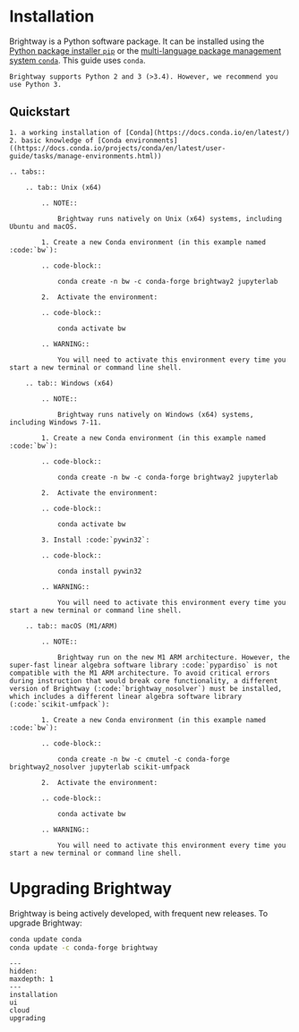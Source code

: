 # Installation

Brightway is a Python software package. It can be installed using the [Python package installer `pip`](https://pypi.org/project/pip/) or the [multi-language package management system `conda`](https://docs.conda.io/en/latest/). This guide uses `conda`.

```{note}
Brightway supports Python 2 and 3 (>3.4). However, we recommend you use Python 3. 
```

## Quickstart

```{admonition} Prerequisites
1. a working installation of [Conda](https://docs.conda.io/en/latest/)
2. basic knowledge of [Conda environments]((https://docs.conda.io/projects/conda/en/latest/user-guide/tasks/manage-environments.html))
```

```{eval-rst}
.. tabs::

    .. tab:: Unix (x64)

        .. NOTE::

            Brightway runs natively on Unix (x64) systems, including Ubuntu and macOS.

        1. Create a new Conda environment (in this example named :code:`bw`):

        .. code-block::

            conda create -n bw -c conda-forge brightway2 jupyterlab

        2.  Activate the environment:

        .. code-block::
            
            conda activate bw

        .. WARNING::

            You will need to activate this environment every time you start a new terminal or command line shell.

    .. tab:: Windows (x64)

        .. NOTE::

            Brightway runs natively on Windows (x64) systems, including Windows 7-11.

        1. Create a new Conda environment (in this example named :code:`bw`):

        .. code-block::

            conda create -n bw -c conda-forge brightway2 jupyterlab

        2.  Activate the environment:

        .. code-block::
            
            conda activate bw

        3. Install :code:`pywin32`:

        .. code-block::
        
            conda install pywin32

        .. WARNING::

            You will need to activate this environment every time you start a new terminal or command line shell.

    .. tab:: macOS (M1/ARM)

        .. NOTE::

            Brightway run on the new M1 ARM architecture. However, the super-fast linear algebra software library :code:`pypardiso` is not compatible with the M1 ARM architecture. To avoid critical errors during instruction that would break core functionality, a different version of Brightway (:code:`brightway_nosolver`) must be installed, which includes a different linear algebra software library (:code:`scikit-umfpack`):

        1. Create a new Conda environment (in this example named :code:`bw`):

        .. code-block::

            conda create -n bw -c cmutel -c conda-forge brightway2_nosolver jupyterlab scikit-umfpack

        2.  Activate the environment:

        .. code-block::
            
            conda activate bw

        .. WARNING::

            You will need to activate this environment every time you start a new terminal or command line shell.

```

# Upgrading Brightway

Brightway is being actively developed, with frequent new releases. To upgrade Brightway:

``` bash
conda update conda
conda update -c conda-forge brightway
```

```{toctree}
---
hidden:
maxdepth: 1
---
installation
ui
cloud
upgrading
```